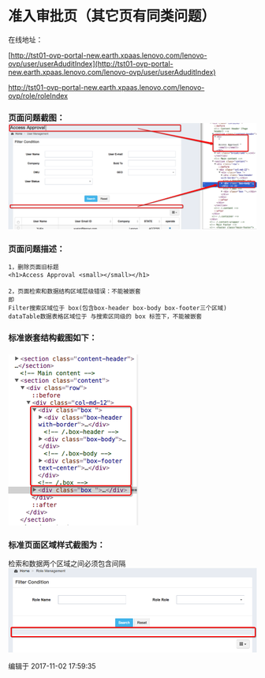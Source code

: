 # 准入审批页（其它页有同类问题）

在线地址：

[http://tst01-ovp-portal-new.earth.xpaas.lenovo.com/lenovo-ovp/user/userAduditIndex](http://tst01-ovp-portal-new.earth.xpaas.lenovo.com/lenovo-ovp/user/userAduditIndex)

http://tst01-ovp-portal-new.earth.xpaas.lenovo.com/lenovo-ovp/role/roleIndex

### 页面问题截图：![](/assets/Snip20171102_22.png)

### 页面问题描述：

```
1，删除页面旧标题
<h1>Access Approval <small></small></h1>

2，页面检索和数据结构区域层级错误：不能被嵌套
即
Filter搜索区域位于 box(包含box-header box-body box-footer三个区域)
dataTable数据表格区域位于 与搜索区同级的 box 标签下，不能被嵌套
```

### 标准嵌套结构截图如下：

### ![](/assets/Snip20171102_23.png)

### 标准页面区域样式截图为：

检索和数据两个区域之间必须包含间隔![](/assets/Snip20171102_24.png)

编辑于 2017-11-02 17:59:35

